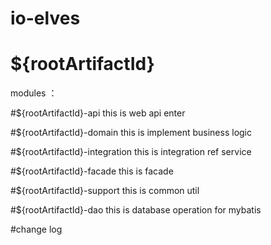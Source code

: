 # io-elves

# ${rootArtifactId}

modules ： 

#${rootArtifactId}-api
this is web api enter 

#${rootArtifactId}-domain
this is implement business logic

#${rootArtifactId}-integration
this is integration ref service

#${rootArtifactId}-facade
this is facade 

#${rootArtifactId}-support
this is common util

#${rootArtifactId}-dao
this is database operation for mybatis

#change log
